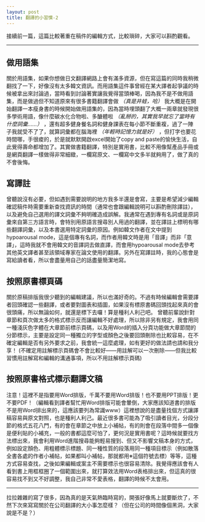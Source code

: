 ```yaml
---
layout: post
title: 翻譯的小習慣-2
---
```

接續前一篇，這篇比較著重在稿件的編輯方式，比較瑣碎，大家可以斟酌觀看。

---

## 做用語集

關於用語集，如果你想做日文翻譯網路上會有滿多資源，但在寫這篇的同時我稍微翻找了一下，好像沒有太多韓文資訊。而用語集這件事曾經在某大譯者起爭議的時候被拿出來討論過，當時看到討論著實讓我覺得當頭棒喝，因為我不是不做用語集，而是做過但不知道原來有很多書籍翻譯會做
*（真是井蛙，哈）*
我大概是在開始翻譯一本瘦身書的時候開始做用語集的，因為當時埋頭翻了大概一兩章就發現很多學術用語，像什麼碳水化合物啦、多醣體啦
*（亂掰的，其實我早就忘了當時有什麼詞彙……）*
，還有超多健身餐名詞和健身課表在每小節不斷重複，過了一陣子我就受不了了，就算詞彙都在腦海裡
*（年輕時記憶力就是好）*
，但打字也要花時間哪，手很痠的，於是就默默開啟excel開始了copy and paste的愉快生活，自此覺得壽命都增加了。其實做書籍翻譯，特別是實用書，比較不用像幫產品手冊或是網頁翻譯一樣做得非常細緻，一欄寫原文、一欄寫中文多半就夠用了，做了真的不會後悔。

## 寫譯註

曾聽說沒有必要，但如遇到需要說明的地方我多半還是會寫，主要是希望減少編輯確認稿件時需要重新查找資訊的時間（通常也會跟編輯說明可以斟酌刪除譯註），以及避免自己選用的譯文詞彙不夠明確造成誤解。我通常在遇到專有名詞或是原詞彙來自第三方語言時，會特別用原語言搜尋別人用過的翻譯，並在譯註上標明有哪些翻譯詞彙，以及本書選用特定詞彙的原因。例如韓文作者在文中提到hypoarousal mode，這是個專有名詞，而作者用韓文時是用「音譯」而非「意譯」，這時我就不會用韓文的音譯詞去做直譯，而會用hypoarousal mode去參考其他英文譯者甚至該領域專家在論文使用的翻譯。另外在寫譯註時，我的心態會是寫給讀者看，所以會盡量用自己的話盡量簡潔地寫。

## 按照原書標頁碼

關於原稿排版我很少聽到的編輯建議，所以也滿好奇的。不過有時候編輯會需要譯者回頭確認一些翻譯，或者要對圖表和插圖，如果沒有標原書碼回頭找起來真的會很頭痛，所以無論如何，就還是標下去囉！算是種利人利己吧。
曾聽前輩說針對章節和頁次做太多的格式標示反而讓編輯不好處理，所以除非另有規定，我會用同一種淺灰色字體在大章節前標示頁碼，以及用Word的插入分頁功能做大章節間的分節標示，主要是設定同一種獨立的字型或顏色之後要回頭刪除也比較容易，在不確定編輯是否有另外要求之前，我會統一這麼處理，如有更好的做法請也請和我分享！
(不確定用註解標示頁碼會不會比較好——用註解可以一次刪除——但我比較習慣用註解寫和編輯的溝通事項，所以不用註解標示頁碼) 

## 按照原書格式標示翻譯文稿

注意！這裡不是指要用Word排版，千萬不要用Word排版！也不要用PPT排版！更不要PDF！（編輯看到譯者幫忙用Word排版可能會暈倒，大家應該知道書的排版不是用Word排出來的，這應該要列為常識www）這裡想說的是盡量找個方式讓譯稿容易與原文對照，也是種利人利己。最近很多書可能為了吸引讀者目光，分段分節的格式五花八門，有的會在章節之中放上小補帖，有的則會在段落中間多一個像是便利貼的小補充，一般的書都這麼可怕了，更何況是實用書呢？這時候就要找方法標出來，我會利用Word進階搜尋能夠輕易搜到、但又不影響文稿本身的方式，例如設定顏色、用粗體標示標題、同一種性質的段落用同一種項目標示（例如散落全書各處的作者小補帖，如果都叫小補帖，那就都用※這個符號去標）等等，這種方式容易查找，之後如果編輯或案主不需要標示也很容易清除。我覺得應該會有人看到書上用框框圈了一個範圍出來，就打算效法用Word表格排出來，但這真的很容易找不到又不好調整，我自己非常不愛表格，翻譯的時候不太會用。

---

拉拉雜雜的寫了很多，因為真的是天氣熱臨時寫的，開張好像馬上就要斷炊了，不然下次來寫寫關於在公司翻譯的大小事怎麼樣？（但在公司的時間像個黑洞，大家說是不是？）

